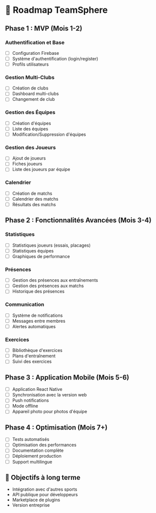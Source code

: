# 🎯 Roadmap TeamSphere

## Phase 1 : MVP (Mois 1-2)

### Authentification et Base
- [ ] Configuration Firebase
- [ ] Système d'authentification (login/register)
- [ ] Profils utilisateurs

### Gestion Multi-Clubs
- [ ] Création de clubs
- [ ] Dashboard multi-clubs
- [ ] Changement de club

### Gestion des Équipes
- [ ] Création d'équipes
- [ ] Liste des équipes
- [ ] Modification/Suppression d'équipes

### Gestion des Joueurs
- [ ] Ajout de joueurs
- [ ] Fiches joueurs
- [ ] Liste des joueurs par équipe

### Calendrier
- [ ] Création de matchs
- [ ] Calendrier des matchs
- [ ] Résultats des matchs

## Phase 2 : Fonctionnalités Avancées (Mois 3-4)

### Statistiques
- [ ] Statistiques joueurs (essais, placages)
- [ ] Statistiques équipes
- [ ] Graphiques de performance

### Présences
- [ ] Gestion des présences aux entraînements
- [ ] Gestion des présences aux matchs
- [ ] Historique des présences

### Communication
- [ ] Système de notifications
- [ ] Messages entre membres
- [ ] Alertes automatiques

### Exercices
- [ ] Bibliothèque d'exercices
- [ ] Plans d'entraînement
- [ ] Suivi des exercices

## Phase 3 : Application Mobile (Mois 5-6)

- [ ] Application React Native
- [ ] Synchronisation avec la version web
- [ ] Push notifications
- [ ] Mode offline
- [ ] Appareil photo pour photos d'équipe

## Phase 4 : Optimisation (Mois 7+)

- [ ] Tests automatisés
- [ ] Optimisation des performances
- [ ] Documentation complète
- [ ] Déploiement production
- [ ] Support multilingue

## 🎯 Objectifs à long terme

- Intégration avec d'autres sports
- API publique pour développeurs
- Marketplace de plugins
- Version entreprise